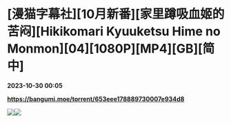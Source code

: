 # [漫猫字幕社][10月新番][家里蹲吸血姬的苦闷][Hikikomari Kyuuketsu Hime no Monmon][04][1080P][MP4][GB][简中]

**2023-10-30 00:05**

**https://bangumi.moe/torrent/653eee178889730007e934d8**

![](https://ptpimg.me/41fi3j.jpg)![](https://i.loli.net/2021/03/19/Cp1BvFYEu5wVzkK.jpg)